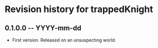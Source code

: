 # Revision history for trappedKnight

## 0.1.0.0 -- YYYY-mm-dd

* First version. Released on an unsuspecting world.
